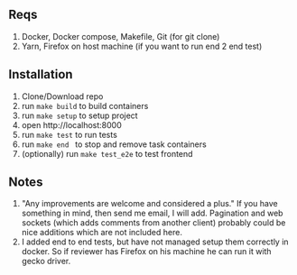 ## Reqs
1) Docker, Docker compose, Makefile, Git (for git clone)
2) Yarn, Firefox on host machine (if you want to run end 2 end test)

## Installation
1) Clone/Download repo
2) run ``make build`` to build containers
2) run ``make setup`` to setup project
3) open http://localhost:8000 
4) run ``make test`` to run tests
5) run ``make end `` to stop and remove task containers
6) (optionally) run ``make test_e2e`` to test frontend

## Notes
1) "Any improvements are welcome and considered a plus." If you have something in mind, then send me email, I will add. Pagination and web sockets (which adds comments from another client) probably could be nice additions which are not included here.
2) I added end to end tests, but have not managed setup them correctly in docker. So if reviewer has Firefox on his machine he can run it with gecko driver.
